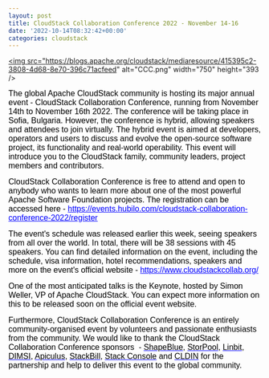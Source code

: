 ```yaml
---
layout: post
title: CloudStack Collaboration Conference 2022 - November 14-16
date: '2022-10-14T08:32:42+00:00'
categories: cloudstack
---
```

<a href="https://blogs.apache.org/cloudstack/mediaresource/415395c2-3808-4d68-8e70-396c71acfeed"><img src="https://blogs.apache.org/cloudstack/mediaresource/415395c2-3808-4d68-8e70-396c71acfeed" alt="CCC.png" width="750" height="393 /></a>

<p><span style="font-size:16px"><span style="font-family:Arial,Helvetica,sans-serif"><span style="color:black">The global Apache CloudStack community is hosting its major annual event - CloudStack Collaboration Conference, running from November 14th to November 16th 2022. The conference will be taking place in Sofia, Bulgaria. However, the conference is hybrid, allowing speakers and attendees to join virtually. </span><span style="background-color:white"><span style="color:black">The hybrid event is aimed at developers, operators and users to discuss and evolve the open-source software project, its functionality and real-world operability. This event will introduce you to the CloudStack family, community leaders, project members and contributors.</span></span></span></span></p>

<p><span style="font-size:16px"><span style="font-family:Arial,Helvetica,sans-serif"><span style="color:black">CloudStack Collaboration Conference is free to attend and open to anybody who wants to learn more about one of the most powerful Apache Software Foundation projects. The registration can be accessed here -&nbsp;</span><a href="https://events.hubilo.com/cloudstack-collaboration-conference-2022/register" style="color:blue; text-decoration:underline">https://events.hubilo.com/cloudstack-collaboration-conference-2022/register</a></span></span></p>

<p><span style="font-size:16px"><span style="font-family:Arial,Helvetica,sans-serif"><span style="color:black">The event&#39;s schedule was released earlier this week, seeing speakers from all over the world. In total, there will be 38 sessions with 45 speakers. You can find detailed information on the event, including the schedule, visa information, hotel recommendations, speakers and more on the event&#39;s official website -&nbsp;</span><a href="https://www.cloudstackcollab.org/" style="color:blue; text-decoration:underline">https://www.cloudstackcollab.org/</a></span></span></p>

<p><span style="font-size:16px"><span style="font-family:Arial,Helvetica,sans-serif"><span style="color:black">One of the most anticipated talks is the Keynote, hosted by Simon Weller, VP of Apache CloudStack. You can expect more information on this to be released soon on the official event website.&nbsp;</span></span></span></p>

<p><span style="font-size:16px"><span style="font-family:Arial,Helvetica,sans-serif"><span style="color:black">Furthermore, CloudStack Collaboration Conference is an entirely community-organised event by volunteers and passionate enthusiasts from the community. We would like to thank the CloudStack Collaboration Conference sponsors &nbsp;- </span><a href="https://www.shapeblue.com/" style="color:blue; text-decoration:underline"><span style="color:black">ShapeBlue</span></a><span style="color:black">, </span><a href="https://storpool.com/" style="color:blue; text-decoration:underline"><span style="color:black">StorPool</span></a><span style="color:black">, </span><a href="https://linbit.com/" style="color:blue; text-decoration:underline"><span style="color:black">Linbit</span></a><span style="color:black">, </span><a href="https://cloud.dimsi.io/" style="color:blue; text-decoration:underline"><span style="color:black">DIMSI</span></a><span style="color:black">, </span><a href="https://www.indiqus.com/" style="color:blue; text-decoration:underline"><span style="color:black">Apiculus</span></a><span style="color:black">, </span><a href="https://www.stackbill.com/" style="color:blue; text-decoration:underline"><span style="color:black">StackBill</span></a><span style="color:black">, </span><a href="https://www.stackconsole.io/" style="color:blue; text-decoration:underline"><span style="color:black">Stack Console</span></a><span style="color:black"> and </span><a href="https://www.cldin.eu/" style="color:blue; text-decoration:underline"><span style="color:black">CLDIN</span></a><span style="color:black">&nbsp;for the partnership and help to deliver this event to the global community.</span></span></span></p>

<p>&nbsp;</p>
